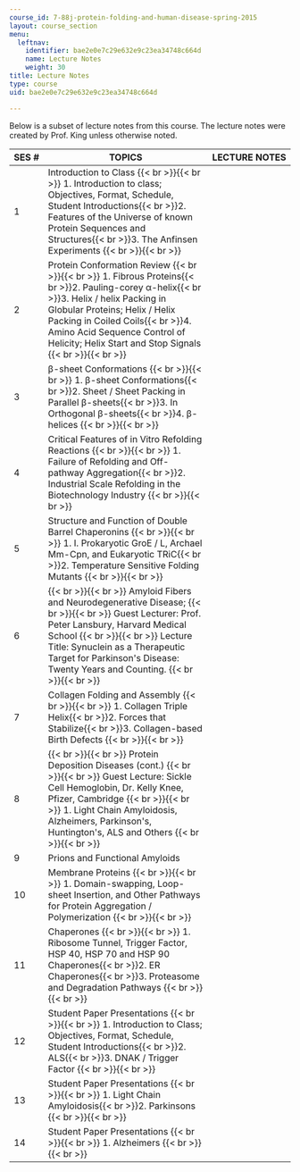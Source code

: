 ```yaml
---
course_id: 7-88j-protein-folding-and-human-disease-spring-2015
layout: course_section
menu:
  leftnav:
    identifier: bae2e0e7c29e632e9c23ea34748c664d
    name: Lecture Notes
    weight: 30
title: Lecture Notes
type: course
uid: bae2e0e7c29e632e9c23ea34748c664d

---
```


Below is a subset of lecture notes from this course. The lecture notes were created by Prof. King unless otherwise noted.

| SES # | TOPICS | LECTURE NOTES |
| --- | --- | --- |
| 1 | Introduction to Class {{< br >}}{{< br >}} 1.  Introduction to class; Objectives, Format, Schedule, Student Introductions{{< br >}}2.  Features of the Universe of known Protein Sequences and Structures{{< br >}}3.  The Anfinsen Experiments {{< br >}}{{< br >}}  | &nbsp; |
| 2 | Protein Conformation Review {{< br >}}{{< br >}} 1.  Fibrous Proteins{{< br >}}2.  Pauling-corey α-helix{{< br >}}3.  Helix / helix Packing in Globular Proteins; Helix / Helix Packing in Coiled Coils{{< br >}}4.  Amino Acid Sequence Control of Helicity; Helix Start and Stop Signals {{< br >}}{{< br >}}  | &nbsp; |
| 3 | β-sheet Conformations {{< br >}}{{< br >}} 1.  β-sheet Conformations{{< br >}}2.  Sheet / Sheet Packing in Parallel β-sheets{{< br >}}3.  In Orthogonal β-sheets{{< br >}}4.  β-helices {{< br >}}{{< br >}}  | &nbsp; |
| 4 | Critical Features of in Vitro Refolding Reactions {{< br >}}{{< br >}} 1.  Failure of Refolding and Off-pathway Aggregation{{< br >}}2.  Industrial Scale Refolding in the Biotechnology Industry {{< br >}}{{< br >}}  | &nbsp; |
| 5 | Structure and Function of Double Barrel Chaperonins {{< br >}}{{< br >}} 1.  I. Prokaryotic GroE / L, Archael Mm-Cpn, and Eukaryotic TRiC{{< br >}}2.  Temperature Sensitive Folding Mutants {{< br >}}{{< br >}}  | &nbsp; |
| 6 |  {{< br >}}{{< br >}} Amyloid Fibers and Neurodegenerative Disease; {{< br >}}{{< br >}} Guest Lecturer: Prof. Peter Lansbury, Harvard Medical School {{< br >}}{{< br >}} Lecture Title: Synuclein as a Therapeutic Target for Parkinson's Disease: Twenty Years and Counting. {{< br >}}{{< br >}}  | &nbsp; |
| 7 | Collagen Folding and Assembly {{< br >}}{{< br >}} 1.  Collagen Triple Helix{{< br >}}2.  Forces that Stabilize{{< br >}}3.  Collagen-based Birth Defects {{< br >}}{{< br >}}  | &nbsp; |
| 8 |  {{< br >}}{{< br >}} Protein Deposition Diseases (cont.) {{< br >}}{{< br >}} Guest Lecture: Sickle Cell Hemoglobin, Dr. Kelly Knee, Pfizer, Cambridge {{< br >}}{{< br >}} 1.  Light Chain Amyloidosis, Alzheimers, Parkinson's, Huntington's, ALS and Others {{< br >}}{{< br >}}  | &nbsp; |
| 9 | Prions and Functional Amyloids | &nbsp; |
| 10 | Membrane Proteins {{< br >}}{{< br >}} 1.  Domain-swapping, Loop-sheet Insertion, and Other Pathways for Protein Aggregation / Polymerization {{< br >}}{{< br >}}  | &nbsp; |
| 11 | Chaperones {{< br >}}{{< br >}} 1.  Ribosome Tunnel, Trigger Factor, HSP 40, HSP 70 and HSP 90 Chaperones{{< br >}}2.  ER Chaperones{{< br >}}3.  Proteasome and Degradation Pathways {{< br >}}{{< br >}}  | &nbsp; |
| 12 | Student Paper Presentations {{< br >}}{{< br >}} 1.  Introduction to Class; Objectives, Format, Schedule, Student Introductions{{< br >}}2.  ALS{{< br >}}3.  DNAK / Trigger Factor {{< br >}}{{< br >}}  | &nbsp; |
| 13 | Student Paper Presentations {{< br >}}{{< br >}} 1.  Light Chain Amyloidosis{{< br >}}2.  Parkinsons {{< br >}}{{< br >}}  | &nbsp; |
| 14 | Student Paper Presentations {{< br >}}{{< br >}} 1.  Alzheimers {{< br >}}{{< br >}}  |